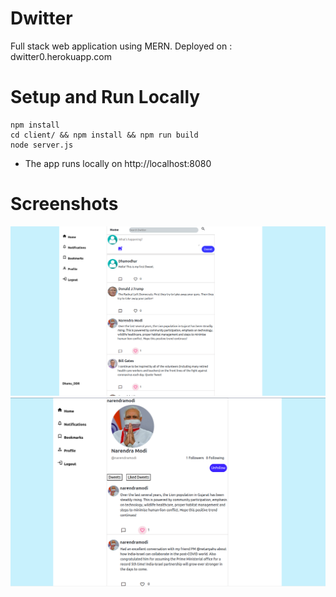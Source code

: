 # Dwitter
Full stack web application using MERN. 
Deployed on : dwitter0.herokuapp.com

# Setup and Run Locally
```shell
npm install
cd client/ && npm install && npm run build
node server.js
```
* The app runs locally on http://localhost:8080

# Screenshots
![pic1](https://github.com/Dhamodhar-DDR/Dwitter/blob/master/public/readme_pic1.png)
![pic2](https://github.com/Dhamodhar-DDR/Dwitter/blob/master/public/readme_pic2.png)
